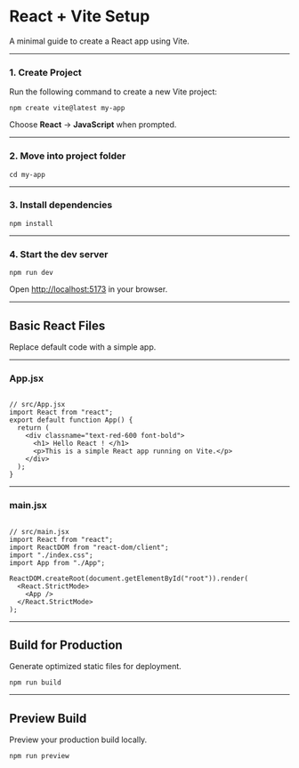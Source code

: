 <h1 class="text-white text-2xl font-bold text-center">React + Vite Setup</h1>
<p class="text-white text-center">A minimal guide to create a React app using Vite.</p>

<hr class="my-4 border-gray-600"/>

<h3 class="text-white font-semibold mb-2">1. Create Project</h3>
<p class="text-white mb-2">Run the following command to create a new Vite project:</p>

<pre class="bg-gray-800 rounded-lg p-1 mb-4"><code class="language-bash">npm create vite@latest my-app</code></pre>

<p class="text-white mb-2">Choose <strong>React</strong> → <strong>JavaScript</strong> when prompted.</p>

<hr class="my-4 border-gray-600"/>

<h3 class="text-white font-semibold mb-2">2. Move into project folder</h3>

<pre class="bg-gray-800 rounded-lg p-1 mb-4"><code class="language-bash">cd my-app</code></pre>

<hr class="my-4 border-gray-600"/>

<h3 class="text-white font-semibold mb-2">3. Install dependencies</h3>

<pre class="bg-gray-800 rounded-lg p-1 mb-4"><code class="language-bash">npm install</code></pre>

<hr class="my-4 border-gray-600"/>

<h3 class="text-white font-semibold mb-2">4. Start the dev server</h3>

<pre class="bg-gray-800 rounded-lg p-1 mb-4"><code class="language-bash">npm run dev</code></pre>

<p class="text-white text-center mb-4">Open <a href="http://localhost:5173" class="text-blue-400 underline">http://localhost:5173</a> in your browser.</p>

<hr class="my-4 border-gray-600"/>

<h2 class="text-white text-2xl font-bold mt-6 mb-2 text-center">Basic React Files</h2>
<p class="text-white text-center mb-4">Replace default code with a simple app.</p>

<hr class="my-4 border-gray-600"/>

<h3 class="text-white font-semibold mb-2">App.jsx</h3>

<pre class="bg-gray-800 rounded-lg p-1 mb-4"><code class="language-bash">
// src/App.jsx
import React from "react";
export default function App() {
  return (
    &lt;div classname="text-red-600 font-bold"&gt;
      &lt;h1&gt; Hello React ! &lt;/h1&gt;
      &lt;p&gt;This is a simple React app running on Vite.&lt;/p&gt;
    &lt;/div&gt;
  );
}
</code></pre>

<hr class="my-4 border-gray-600"/>

<h3 class="text-white font-semibold mb-2">main.jsx</h3>

<pre class="bg-gray-800 rounded-lg p-1 mb-4"><code class="language-bash">
// src/main.jsx
import React from "react";
import ReactDOM from "react-dom/client";
import "./index.css";
import App from "./App";

ReactDOM.createRoot(document.getElementById("root")).render(
  &lt;React.StrictMode&gt;
    &lt;App /&gt;
  &lt;/React.StrictMode&gt;
);
</code></pre>

<hr class="my-4 border-gray-600"/>

<h2 class="text-white text-2xl font-bold mt-6 mb-2 text-center">Build for Production</h2>
<p class="text-white text-center mb-4">Generate optimized static files for deployment.</p>

<pre class="bg-gray-800 rounded-lg p-1 mb-4"><code class="language-bash">npm run build</code></pre>

<hr class="my-4 border-gray-600"/>

<h2 class="text-white text-2xl font-bold mt-6 mb-2 text-center">Preview Build</h2>
<p class="text-white text-center mb-4">Preview your production build locally.</p>

<pre class="bg-gray-800 rounded-lg p-1 mb-4"><code class="language-bash">npm run preview</code></pre>
